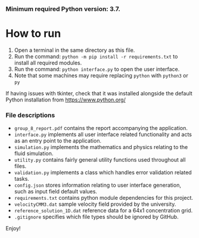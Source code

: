 ### Minimum required Python version: 3.7.

# How to run
1. Open a terminal in the same directory as this file.
2. Run the command: `python -m pip install -r requirements.txt` to install all required modules.
3. Run the command: `python interface.py` to open the user interface.
4. Note that some machines may require replacing `python` with `python3` or `py`

If having issues with tkinter, check that it was installed alongside the default Python installation from https://www.python.org/

### File descriptions
- `group_8_report.pdf` contains the report accompanying the application.
- `interface.py` implements all user interface related functionality and acts as an entry point to the application.
- `simulation.py` implements the mathematics and physics relating to the fluid simulation.
- `utility.py` contains fairly general utility functions used throughout all files.
- `validation.py` implements a class which handles error validation related tasks.
- `config.json` stores information relating to user interface generation, such as input field default values.
- `requirements.txt` contains python module dependencies for this project.
- `velocityCMM3.dat` sample velocity field provided by the university.
- `reference_solution_1D.dat` reference data for a 64x1 concentration grid.
- `.gitignore` specifies which file types should be ignored by GitHub.

Enjoy!

